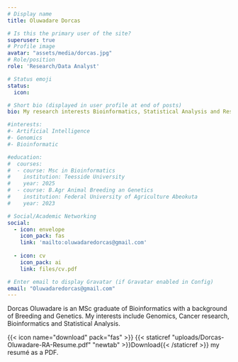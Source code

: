 ```yaml
---
# Display name
title: Oluwadare Dorcas

# Is this the primary user of the site?
superuser: true
# Profile image
avatar: "assets/media/dorcas.jpg"
# Role/position
role: 'Research/Data Analyst'

# Status emoji
status:
  icon: 

# Short bio (displayed in user profile at end of posts)
bio: My research interests Bioinformatics, Statistical Analysis and Research.

#interests:
#- Artificial Intelligence
#- Genomics
#- Bioinformatic

#education:
#  courses:
#  - course: Msc in Bioinformatics
#    institution: Teesside University
#    year: 2025
#  - course: B.Agr Animal Breeding an Genetics
#    institution: Federal University of Agriculture Abeokuta
#    year: 2023

# Social/Academic Networking
social:
  - icon: envelope
    icon_pack: fas
    link: 'mailto:oluwadaredorcas@gmail.com'
  
  - icon: cv
    icon_pack: ai
    link: files/cv.pdf

# Enter email to display Gravatar (if Gravatar enabled in Config)
email: "Oluwadaredorcas@gmail.com"
---
```


Dorcas Oluwadare is an MSc graduate of Bioinformatics with a background of Breeding and Genetics. My interests include Genomics, Cancer research, Bioinformatics and Statistical Analysis. 

{{< icon name="download" pack="fas" >}} {{< staticref "uploads/Dorcas-Oluwadare-RA-Resume.pdf" "newtab" >}}Download{{< /staticref >}} my resumé as a PDF.

